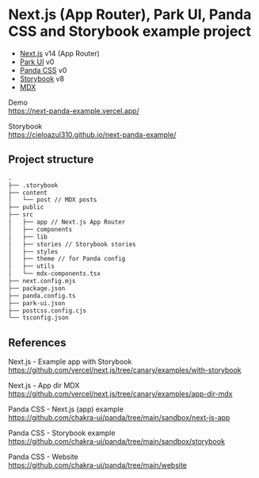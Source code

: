 # Next.js (App Router), Park UI, Panda CSS and Storybook example project

- [Next.js] v14 (App Router)
- [Park UI] v0
- [Panda CSS] v0
- [Storybook] v8
- [MDX]

Demo  
<https://next-panda-example.vercel.app/>

Storybook  
<https://cieloazul310.github.io/next-panda-example/>

## Project structure

```txt
.
├── .storybook
├── content
│   └── post // MDX posts
├── public
├── src
│   ├── app // Next.js App Router 
│   ├── components
│   ├── lib
│   ├── stories // Storybook stories
│   ├── styles
│   ├── theme // for Panda config
│   ├── utils
│   └── mdx-components.tsx
├── next.config.mjs
├── package.json
├── panda.config.ts
├── park-ui.json
├── postcss.config.cjs
└── tsconfig.json
```

## References

Next.js - Example app with Storybook  
<https://github.com/vercel/next.js/tree/canary/examples/with-storybook>

Next.js - App dir MDX  
<https://github.com/vercel/next.js/tree/canary/examples/app-dir-mdx>

Panda CSS - Next.js (app) example  
<https://github.com/chakra-ui/panda/tree/main/sandbox/next-js-app>

Panda CSS - Storybook example  
<https://github.com/chakra-ui/panda/tree/main/sandbox/storybook>

Panda CSS - Website  
<https://github.com/chakra-ui/panda/tree/main/website>

[Next.js]: https://nextjs.org/
[Park UI]: https://park-ui.com/
[Ark UI]: https://ark-ui.com/
[Panda CSS]: https://panda-css.com/
[Storybook]: https://storybook.js.org/
[MDX]: https://mdxjs.com/

